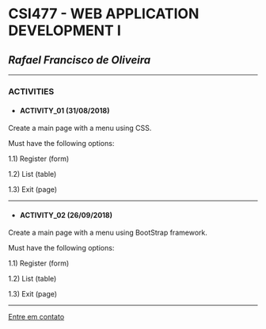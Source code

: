 # **CSI477 - WEB APPLICATION DEVELOPMENT I**

## *Rafael Francisco de Oliveira*

-------------------------------------

### ACTIVITIES

* #### ACTIVITY_01 (31/08/2018)

Create a main page with a menu using CSS. 

Must have the following options: 

1.1) Register (form)

1.2) List (table)

1.3) Exit (page)

******************************

* #### ACTIVITY_02 (26/09/2018)

Create a main page with a menu using BootStrap framework.

Must have the following options:

1.1) Register (form)

1.2) List (table)

1.3) Exit (page)

******************************

[Entre em contato](mailto:rafael.fo@aluno.ufop.edu.br)
